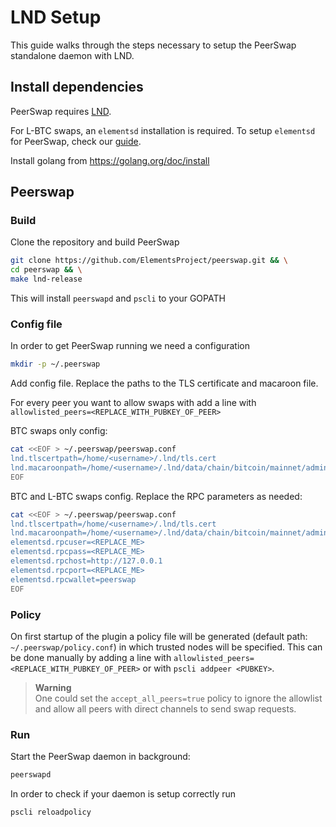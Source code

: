 # LND Setup

This guide walks through the steps necessary to setup the PeerSwap standalone daemon with LND.

## Install dependencies

PeerSwap requires [LND](https://github.com/lightningnetwork/lnd). 

For L-BTC swaps, an `elementsd` installation is required. To setup `elementsd` for PeerSwap, check our [guide](https://github.com/ElementsProject/peerswap/blob/master/docs/setup_elementsd.md).

Install golang from https://golang.org/doc/install

## Peerswap

### Build

Clone the repository and build PeerSwap

```bash
git clone https://github.com/ElementsProject/peerswap.git && \
cd peerswap && \
make lnd-release
```

This will install `peerswapd` and `pscli` to your GOPATH

### Config file

In order to get PeerSwap running we need a configuration 

```bash
mkdir -p ~/.peerswap
```

Add config file. Replace the paths to the TLS certificate and macaroon file.

For every peer you want to allow swaps with add a line with `allowlisted_peers=<REPLACE_WITH_PUBKEY_OF_PEER>`

BTC swaps only config:

```bash
cat <<EOF > ~/.peerswap/peerswap.conf
lnd.tlscertpath=/home/<username>/.lnd/tls.cert
lnd.macaroonpath=/home/<username>/.lnd/data/chain/bitcoin/mainnet/admin.macaroon
EOF
```

BTC and L-BTC swaps config. Replace the RPC parameters as needed:

```bash
cat <<EOF > ~/.peerswap/peerswap.conf
lnd.tlscertpath=/home/<username>/.lnd/tls.cert
lnd.macaroonpath=/home/<username>/.lnd/data/chain/bitcoin/mainnet/admin.macaroon
elementsd.rpcuser=<REPLACE_ME>
elementsd.rpcpass=<REPLACE_ME>
elementsd.rpchost=http://127.0.0.1
elementsd.rpcport=<REPLACE_ME>
elementsd.rpcwallet=peerswap
EOF
```
### Policy

On first startup of the plugin a policy file will be generated (default path: `~/.peerswap/policy.conf`) in which trusted nodes will be specified.
This can be done manually by adding a line with `allowlisted_peers=<REPLACE_WITH_PUBKEY_OF_PEER>` or with `pscli addpeer <PUBKEY>`.

>**Warning**  
>One could set the `accept_all_peers=true` policy to ignore the allowlist and allow all peers with direct channels to send swap requests.

### Run

Start the PeerSwap daemon in background:

```bash
peerswapd
```

In order to check if your daemon is setup correctly run
```bash
pscli reloadpolicy
```

